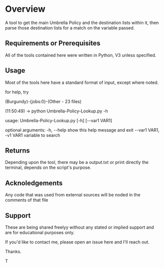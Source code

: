 # Overview

A tool to get the main Umbrella Policy and the destination lists within it, then parse those destination lists for a match on the variable passed. 

## Requirements or Prerequisites

All of the tools contained here were written in Python, V3 unless specified.


## Usage

Most of the tools here have a standard format of input, except where noted.

for help, try

(Burgundy)-(jobs:0)-(Other - 23 files)

(11:50:49) -> python Umbrella-Policy-Lookup.py -h

usage: Umbrella-Policy-Lookup.py [-h] [--var1 VAR1]

optional arguments:
  -h, --help            show this help message and exit
  --var1 VAR1, -v1 VAR1
                        variable to search            
## Returns

Depending upon the tool, there may be a output.txt or print directly the terminal, depends on the script's purpose. 

## Acknoledgements

Any code that was used from external sources will be noded in the comments of that file

## Support

These are being shared freelyy without any stated or implied support and are for educational purposes only.  

If you'd like to contact me, please open an issue here and I'll reach out. 

Thanks.

T

